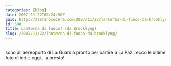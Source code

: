 ```yaml
---
categories: [blog]
date: 2007-11-22T00:24:50Z
guid: http://stefanocecere.com/2007/11/22/lanterna-di-fuoco-da-brooklyng/
id: 608
title: Lanterna di fuoco! (da Brooklyng)
slug: /2007/11/22/lanterna-di-fuoco-da-brooklyng/
---
```


<div>
  <a href="http://www.flickr.com/photos/krur/2052961067/" title="photo sharing"><img src="http://farm3.static.flickr.com/2004/2052961067_07197746d4.jpg" alt="" /></a>
</div>

sono all'aereoporto di La Guardia pronto per partire a La Paz.. ecco le ultime foto di ieri e oggi… a presto!